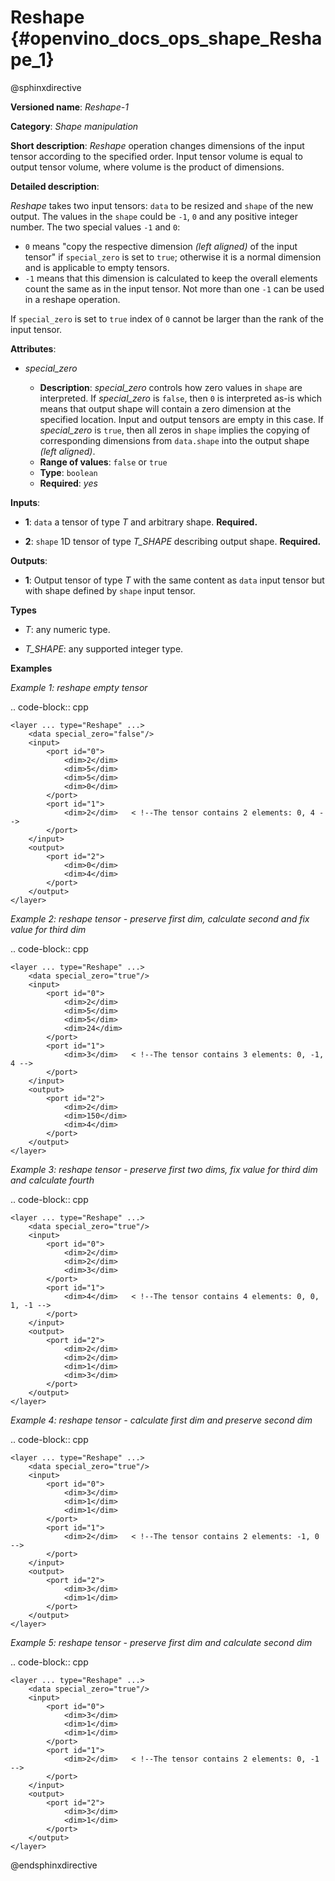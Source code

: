 # Reshape {#openvino_docs_ops_shape_Reshape_1}

@sphinxdirective

**Versioned name**: *Reshape-1*

**Category**: *Shape manipulation*

**Short description**: *Reshape* operation changes dimensions of the input tensor according to the specified order. Input tensor volume is equal to output tensor volume, where volume is the product of dimensions.

**Detailed description**:

*Reshape* takes two input tensors: ``data`` to be resized and ``shape`` of the new output. The values in the ``shape`` could be ``-1``, ``0`` and any positive integer number. The two special values ``-1`` and ``0``:

* ``0`` means "copy the respective dimension *(left aligned)* of the input tensor" if ``special_zero`` is set to ``true``; otherwise it is a normal dimension and is applicable to empty tensors.
* ``-1`` means that this dimension is calculated to keep the overall elements count the same as in the input tensor. Not more than one ``-1`` can be used in a reshape operation.

If ``special_zero`` is set to ``true`` index of ``0`` cannot be larger than the rank of the input tensor.

**Attributes**:

* *special_zero*

  * **Description**: *special_zero* controls how zero values in ``shape`` are interpreted. If *special_zero* is ``false``, then ``0`` is interpreted as-is which means that output shape will contain a zero dimension at the specified location. Input and output tensors are empty in this case. If *special_zero* is ``true``, then all zeros in ``shape`` implies the copying of corresponding dimensions from ``data.shape`` into the output shape *(left aligned)*.
  * **Range of values**: ``false`` or ``true``
  * **Type**: ``boolean``
  * **Required**: *yes*

**Inputs**:

*   **1**: ``data`` a tensor of type *T* and arbitrary shape. **Required.**

*   **2**: ``shape`` 1D tensor of type *T_SHAPE* describing output shape. **Required.**

**Outputs**:

*   **1**: Output tensor of type *T* with the same content as ``data`` input tensor but with shape defined by ``shape`` input tensor.

**Types**

* *T*: any numeric type.

* *T_SHAPE*: any supported integer type.

**Examples**

*Example 1: reshape empty tensor*

.. code-block:: cpp

    <layer ... type="Reshape" ...>
        <data special_zero="false"/>
        <input>
            <port id="0">
                <dim>2</dim>
                <dim>5</dim>
                <dim>5</dim>
                <dim>0</dim>
            </port>
            <port id="1">
                <dim>2</dim>   < !--The tensor contains 2 elements: 0, 4 -->
            </port>
        </input>
        <output>
            <port id="2">
                <dim>0</dim>
                <dim>4</dim>
            </port>
        </output>
    </layer>


*Example 2: reshape tensor - preserve first dim, calculate second and fix value for third dim*

.. code-block:: cpp

    <layer ... type="Reshape" ...>
        <data special_zero="true"/>
        <input>
            <port id="0">
                <dim>2</dim>
                <dim>5</dim>
                <dim>5</dim>
                <dim>24</dim>
            </port>
            <port id="1">
                <dim>3</dim>   < !--The tensor contains 3 elements: 0, -1, 4 -->
            </port>
        </input>
        <output>
            <port id="2">
                <dim>2</dim>
                <dim>150</dim>
                <dim>4</dim>
            </port>
        </output>
    </layer>


*Example 3: reshape tensor - preserve first two dims, fix value for third dim and calculate fourth*

.. code-block:: cpp

    <layer ... type="Reshape" ...>
        <data special_zero="true"/>
        <input>
            <port id="0">
                <dim>2</dim>
                <dim>2</dim>
                <dim>3</dim>
            </port>
            <port id="1">
                <dim>4</dim>   < !--The tensor contains 4 elements: 0, 0, 1, -1 -->
            </port>
        </input>
        <output>
            <port id="2">
                <dim>2</dim>
                <dim>2</dim>
                <dim>1</dim>
                <dim>3</dim>
            </port>
        </output>
    </layer>


*Example 4: reshape tensor - calculate first dim and preserve second dim*

.. code-block:: cpp

    <layer ... type="Reshape" ...>
        <data special_zero="true"/>
        <input>
            <port id="0">
                <dim>3</dim>
                <dim>1</dim>
                <dim>1</dim>
            </port>
            <port id="1">
                <dim>2</dim>   < !--The tensor contains 2 elements: -1, 0 -->
            </port>
        </input>
        <output>
            <port id="2">
                <dim>3</dim>
                <dim>1</dim>
            </port>
        </output>
    </layer>


*Example 5: reshape tensor - preserve first dim and calculate second dim*

.. code-block:: cpp

    <layer ... type="Reshape" ...>
        <data special_zero="true"/>
        <input>
            <port id="0">
                <dim>3</dim>
                <dim>1</dim>
                <dim>1</dim>
            </port>
            <port id="1">
                <dim>2</dim>   < !--The tensor contains 2 elements: 0, -1 -->
            </port>
        </input>
        <output>
            <port id="2">
                <dim>3</dim>
                <dim>1</dim>
            </port>
        </output>
    </layer>

@endsphinxdirective


